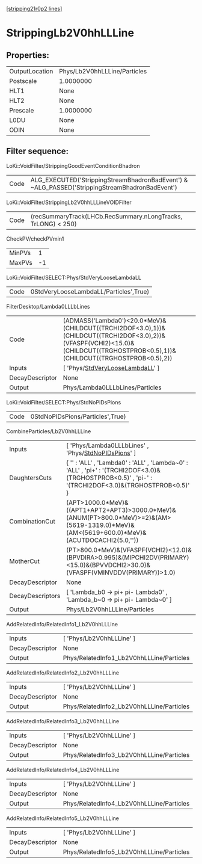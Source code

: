 [[stripping21r0p2 lines]](./stripping21r0p2-index)

# StrippingLb2V0hhLLLine

## Properties:

|                |                              |
|----------------|------------------------------|
| OutputLocation | Phys/Lb2V0hhLLLine/Particles |
| Postscale      | 1.0000000                    |
| HLT1           | None                         |
| HLT2           | None                         |
| Prescale       | 1.0000000                    |
| L0DU           | None                         |
| ODIN           | None                         |

## Filter sequence:

LoKi::VoidFilter/StrippingGoodEventConditionBhadron

|      |                                                                                                |
|------|------------------------------------------------------------------------------------------------|
| Code | ALG_EXECUTED('StrippingStreamBhadronBadEvent') & ~ALG_PASSED('StrippingStreamBhadronBadEvent') |

LoKi::VoidFilter/StrippingLb2V0hhLLLineVOIDFilter

|      |                                                               |
|------|---------------------------------------------------------------|
| Code | (recSummaryTrack(LHCb.RecSummary.nLongTracks, TrLONG) \< 250) |

CheckPV/checkPVmin1

|        |     |
|--------|-----|
| MinPVs | 1   |
| MaxPVs | -1  |

LoKi::VoidFilter/SELECT:Phys/StdVeryLooseLambdaLL

|      |                                        |
|------|----------------------------------------|
| Code | 0StdVeryLooseLambdaLL/Particles',True) |

FilterDesktop/Lambda0LLLbLines

|                 |                                                                                                                                                                                      |
|-----------------|--------------------------------------------------------------------------------------------------------------------------------------------------------------------------------------|
| Code            | (ADMASS('Lambda0')\<20.0\*MeV)&(CHILDCUT((TRCHI2DOF\<3.0),1))&(CHILDCUT((TRCHI2DOF\<3.0),2))&(VFASPF(VCHI2)\<15.0)&(CHILDCUT((TRGHOSTPROB\<0.5),1))&(CHILDCUT((TRGHOSTPROB\<0.5),2)) |
| Inputs          | [ 'Phys/[StdVeryLooseLambdaLL](./stripping21r0p2-commonparticles-stdverylooselambdall)' ]                                                                                          |
| DecayDescriptor | None                                                                                                                                                                                 |
| Output          | Phys/Lambda0LLLbLines/Particles                                                                                                                                                      |

LoKi::VoidFilter/SELECT:Phys/StdNoPIDsPions

|      |                                  |
|------|----------------------------------|
| Code | 0StdNoPIDsPions/Particles',True) |

CombineParticles/Lb2V0hhLLLine

|                  |                                                                                                                                                         |
|------------------|---------------------------------------------------------------------------------------------------------------------------------------------------------|
| Inputs           | [ 'Phys/Lambda0LLLbLines' , 'Phys/[StdNoPIDsPions](./stripping21r0p2-commonparticles-stdnopidspions)' ]                                               |
| DaughtersCuts    | { '' : 'ALL' , 'Lambda0' : 'ALL' , 'Lambda~0' : 'ALL' , 'pi+' : '(TRCHI2DOF\<3.0)&(TRGHOSTPROB\<0.5)' , 'pi-' : '(TRCHI2DOF\<3.0)&(TRGHOSTPROB\<0.5)' } |
| CombinationCut   | (APT\>1000.0\*MeV)&((APT1+APT2+APT3)\>3000.0\*MeV)&(ANUM(PT\>800.0\*MeV)\>=2)&(AM\>(5619-1319.0)\*MeV)&(AM\<(5619+600.0)\*MeV)&(ACUTDOCACHI2(5.0,''))   |
| MotherCut        | (PT\>800.0\*MeV)&(VFASPF(VCHI2)\<12.0)&(BPVDIRA\>0.995)&(MIPCHI2DV(PRIMARY)\<15.0)&(BPVVDCHI2\>30.0)&(VFASPF(VMINVDDV(PRIMARY))\>1.0)                   |
| DecayDescriptor  | None                                                                                                                                                    |
| DecayDescriptors | [ 'Lambda_b0 -\> pi+ pi- Lambda0' , 'Lambda_b~0 -\> pi+ pi- Lambda~0' ]                                                                               |
| Output           | Phys/Lb2V0hhLLLine/Particles                                                                                                                            |

AddRelatedInfo/RelatedInfo1_Lb2V0hhLLLine

|                 |                                           |
|-----------------|-------------------------------------------|
| Inputs          | [ 'Phys/Lb2V0hhLLLine' ]                |
| DecayDescriptor | None                                      |
| Output          | Phys/RelatedInfo1_Lb2V0hhLLLine/Particles |

AddRelatedInfo/RelatedInfo2_Lb2V0hhLLLine

|                 |                                           |
|-----------------|-------------------------------------------|
| Inputs          | [ 'Phys/Lb2V0hhLLLine' ]                |
| DecayDescriptor | None                                      |
| Output          | Phys/RelatedInfo2_Lb2V0hhLLLine/Particles |

AddRelatedInfo/RelatedInfo3_Lb2V0hhLLLine

|                 |                                           |
|-----------------|-------------------------------------------|
| Inputs          | [ 'Phys/Lb2V0hhLLLine' ]                |
| DecayDescriptor | None                                      |
| Output          | Phys/RelatedInfo3_Lb2V0hhLLLine/Particles |

AddRelatedInfo/RelatedInfo4_Lb2V0hhLLLine

|                 |                                           |
|-----------------|-------------------------------------------|
| Inputs          | [ 'Phys/Lb2V0hhLLLine' ]                |
| DecayDescriptor | None                                      |
| Output          | Phys/RelatedInfo4_Lb2V0hhLLLine/Particles |

AddRelatedInfo/RelatedInfo5_Lb2V0hhLLLine

|                 |                                           |
|-----------------|-------------------------------------------|
| Inputs          | [ 'Phys/Lb2V0hhLLLine' ]                |
| DecayDescriptor | None                                      |
| Output          | Phys/RelatedInfo5_Lb2V0hhLLLine/Particles |
